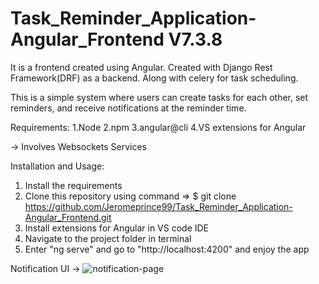 # Task_Reminder_Application-Angular_Frontend V7.3.8

It is a frontend created using Angular. Created with Django Rest Framework(DRF) as a backend. Along with celery for task scheduling.

This is a simple system where users can create tasks for each other, set reminders, and receive notifications at the reminder time.

Requirements:
1.Node
2.npm
3.angular@cli
4.VS extensions for Angular

-> Involves Websockets Services

Installation and Usage:
 1. Install the requirements
 2. Clone this repository using command => $ git clone https://github.com/Jeromeprince99/Task_Reminder_Application-Angular_Frontend.git
 3. Install extensions for Angular in VS code IDE
 4. Navigate to the project folder in terminal
 5. Enter "ng serve" and go to "http://localhost:4200" and enjoy the app
 
 
 
 Notification UI ->
 ![notification-page](https://user-images.githubusercontent.com/40189639/57775144-fe9c2d00-7739-11e9-8c0b-5cfda40eb4b6.jpg)
 
 
